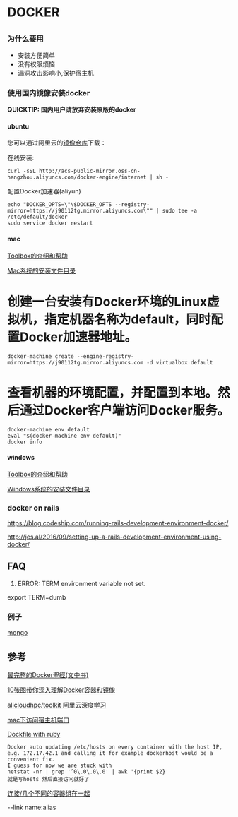DOCKER
=============

##

### 为什么要用

* 安装方便简单
* 没有权限烦恼
* 漏洞攻击影响小,保护宿主机

### 使用国内镜像安装docker

**QUICKTIP: 国内用户请放弃安装原版的docker**

#### ubuntu

您可以通过阿里云的[镜像仓库](http://mirrors.aliyun.com/help/docker-engine)下载：

在线安装:

```
curl -sSL http://acs-public-mirror.oss-cn-hangzhou.aliyuncs.com/docker-engine/internet | sh -
```

配置Docker加速器(aliyun)

```
echo "DOCKER_OPTS=\"\$DOCKER_OPTS --registry-mirror=https://j90112tg.mirror.aliyuncs.com\"" | sudo tee -a /etc/default/docker
sudo service docker restart
```

#### mac

[Toolbox的介绍和帮助](http://mirrors.aliyun.com/help/docker-toolbox)

[Mac系统的安装文件目录](http://mirrors.aliyun.com/docker-toolbox/mac)

  # 创建一台安装有Docker环境的Linux虚拟机，指定机器名称为default，同时配置Docker加速器地址。
  ```
  docker-machine create --engine-registry-mirror=https://j90112tg.mirror.aliyuncs.com -d virtualbox default
  ```

  # 查看机器的环境配置，并配置到本地。然后通过Docker客户端访问Docker服务。
  ```
  docker-machine env default
  eval "$(docker-machine env default)"
  docker info
  ```
#### windows

  [Toolbox的介绍和帮助](http://mirrors.aliyun.com/help/docker-toolbox)

  [Windows系统的安装文件目录](http://mirrors.aliyun.com/docker-toolbox/windows)

### docker on rails

  https://blog.codeship.com/running-rails-development-environment-docker/

  http://jes.al/2016/09/setting-up-a-rails-development-environment-using-docker/

## FAQ

  1. ERROR: TERM environment variable not set.

  export TERM=dumb

### 例子

[mongo](/doc/db/mongo.md)

## 参考

[最完整的Docker聖經(文中书)](https://joshhu.gitbooks.io/docker_theory_install/content/)

[10张图带你深入理解Docker容器和镜像](http://dockone.io/article/783)

[alicloudhpc/toolkit 阿里云深度学习](https://dev.aliyun.com/detail.html?spm=5176.100208.8.2.VSKcdu&repoId=2)

[mac下访问宿主机端口](https://github.com/docker/docker/issues/1143)

[Dockfile with ruby](https://github.com/erikh/box)

```
Docker auto updating /etc/hosts on every container with the host IP, e.g. 172.17.42.1 and calling it for example dockerhost would be a convenient fix.
I guess for now we are stuck with
netstat -nr | grep '^0\.0\.0\.0' | awk '{print $2}'
就是写hosts 然后直接访问就好了
```
[连接/几个不同的容器组在一起](https://www.oschina.net/translate/dockerlinks)

--link name:alias
